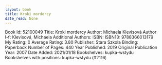 ```yaml
---
layout: book
title: Kroki mordercy
date_read: None
---
```


Book Id: 52100049
Title: Kroki mordercy
Author: Michaela Klevisová
Author l-f: Klevisová, Michaela
Additional Authors: 
ISBN: 
ISBN13: 9788366013179
My Rating: 0
Average Rating: 3.80
Publisher: Stara Szkoła
Binding: Paperback
Number of Pages: 440
Year Published: 2019
Original Publication Year: 2007
Date Added: 2021/01/18
Bookshelves: kupka-wstydu
Bookshelves with positions: kupka-wstydu (#2116)

